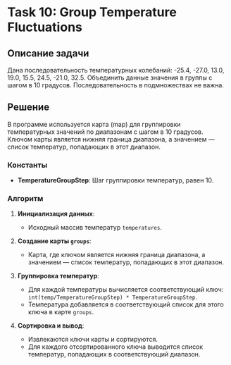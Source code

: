 # Task 10: Group Temperature Fluctuations

## Описание задачи

Дана последовательность температурных колебаний: -25.4, -27.0, 13.0, 19.0, 15.5, 24.5, -21.0, 32.5. Объединить данные значения в группы с шагом в 10 градусов. Последовательность в подмножествах не важна.

## Решение

В программе используется карта (map) для группировки температурных значений по диапазонам с шагом в 10 градусов. Ключом карты является нижняя граница диапазона, а значением — список температур, попадающих в этот диапазон.

### Константы

- **TemperatureGroupStep**: Шаг группировки температур, равен 10.

### Алгоритм

1. **Инициализация данных**:
    - Исходный массив температур `temperatures`.

2. **Создание карты `groups`**:
    - Карта, где ключом является нижняя граница диапазона, а значением — список температур, попадающих в этот диапазон.

3. **Группировка температур**:
    - Для каждой температуры вычисляется соответствующий ключ: `int(temp/TemperatureGroupStep) * TemperatureGroupStep`.
    - Температура добавляется в соответствующий список для этого ключа в карте `groups`.

4. **Сортировка и вывод**:
    - Извлекаются ключи карты и сортируются.
    - Для каждого отсортированного ключа выводится список температур, попадающих в соответствующий диапазон.


